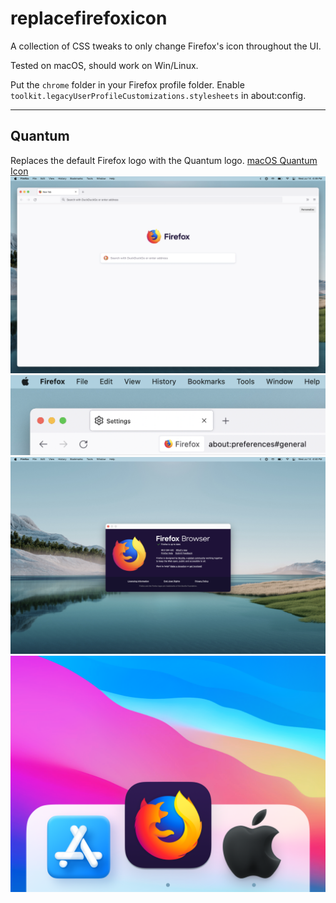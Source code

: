 # replacefirefoxicon
A collection of CSS tweaks to only change Firefox's icon throughout the UI.

Tested on macOS, should work on Win/Linux.

Put the `chrome` folder in your Firefox profile folder. Enable `toolkit.legacyUserProfileCustomizations.stylesheets` in about:config.

---

## Quantum
Replaces the default Firefox logo with the Quantum logo.
[macOS Quantum Icon](https://github.com/dexiota/replacefirefoxicon/blob/main/README/Quantum-icns.icns?raw=true)
![](https://raw.githubusercontent.com/dexiota/replacefirefoxicon/main/README/Quantum-1-opti.webp)
![](https://raw.githubusercontent.com/dexiota/replacefirefoxicon/main/README/Quantum-2-opti.webp)
![](https://raw.githubusercontent.com/dexiota/replacefirefoxicon/main/README/Quantum-3-opti.webp)
![](https://raw.githubusercontent.com/dexiota/replacefirefoxicon/main/README/Quantum-4-opti.webp)
